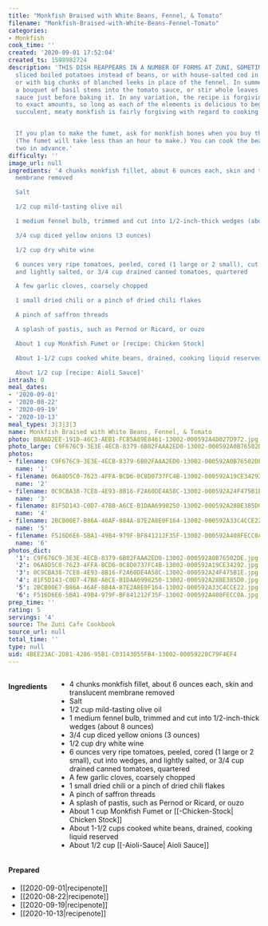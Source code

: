 ```yaml
---
title: "Monkfish Braised with White Beans, Fennel, & Tomato"
filename: "Monkfish-Braised-with-White-Beans-Fennel-Tomato"
categories:
- Monkfish
cook_time: ''
created: '2020-09-01 17:52:04'
created_ts: 1598982724
description: 'THIS DISH REAPPEARS IN A NUMBER OF FORMS AT ZUNI, SOMETIMES WITH THICKLY
  sliced boiled potatoes instead of beans, or with house-salted cod in lieu of monkfish,
  or with big chunks of blanched leeks in place of the fennel. In summer, we shove
  a bouquet of basil stems into the tomato sauce, or stir whole leaves into the simmering
  sauce just before baking it. In any variation, the recipe is forgiving with regard
  to exact amounts, so long as each of the elements is delicious to begin with. And
  succulent, meaty monkfish is fairly forgiving with regard to cooking time.


  If you plan to make the fumet, ask for monkfish bones when you buy the fillets.
  (The fumet will take less than an hour to make.) You can cook the beans a day or
  two in advance.'
difficulty: ''
image_url: null
ingredients: '4 chunks monkfish fillet, about 6 ounces each, skin and translucent
  membrane removed

  Salt

  1/2 cup mild-tasting olive oil

  1 medium fennel bulb, trimmed and cut into 1/2-inch-thick wedges (about 8 ounces)

  3/4 cup diced yellow onions (3 ounces)

  1/2 cup dry white wine

  6 ounces very ripe tomatoes, peeled, cored (1 large or 2 small), cut into wedges,
  and lightly salted, or 3/4 cup drained canned tomatoes, quartered

  A few garlic cloves, coarsely chopped

  1 small dried chili or a pinch of dried chili flakes

  A pinch of saffron threads

  A splash of pastis, such as Pernod or Ricard, or ouzo

  About 1 cup Monkfish Fumet or [recipe: Chicken Stock]

  About 1-1/2 cups cooked white beans, drained, cooking liquid reserved

  About 1/2 cup [recipe: Aioli Sauce]'
intrash: 0
meal_dates:
- '2020-09-01'
- '2020-08-22'
- '2020-09-19'
- '2020-10-13'
meal_types: 3|3|3|3
name: Monkfish Braised with White Beans, Fennel, & Tomato
photo: B8A6D2EE-191D-46C3-AEB1-FCB5A89E8461-13002-000592A4D027D972.jpg
photo_large: C9F676C9-3E3E-4ECB-8379-6B02FAAA2ED0-13002-000592A0B76502DE.jpg
photos:
- filename: C9F676C9-3E3E-4ECB-8379-6B02FAAA2ED0-13002-000592A0B76502DE.jpg
  name: '1'
- filename: 06A8D5C0-7623-4FFA-BCD6-0C8D0737FC4B-13002-000592A19CE34292.jpg
  name: '2'
- filename: 0C9CBA38-7CE8-4E93-8B16-F2A60DE4A58C-13002-000592A24F475B1E.jpg
  name: '3'
- filename: 81F5D143-C0D7-47B8-A6CE-B1DAA6998250-13002-000592A28BE385D0.jpg
  name: '4'
- filename: 2BCB00E7-B86A-46AF-884A-87E2A8E0F164-13002-000592A33C4CCE22.jpg
  name: '5'
- filename: F516D6E6-5BA1-49B4-979F-BF841212F35F-13002-000592A408FECC0A.jpg
  name: '6'
photos_dict:
  '1': C9F676C9-3E3E-4ECB-8379-6B02FAAA2ED0-13002-000592A0B76502DE.jpg
  '2': 06A8D5C0-7623-4FFA-BCD6-0C8D0737FC4B-13002-000592A19CE34292.jpg
  '3': 0C9CBA38-7CE8-4E93-8B16-F2A60DE4A58C-13002-000592A24F475B1E.jpg
  '4': 81F5D143-C0D7-47B8-A6CE-B1DAA6998250-13002-000592A28BE385D0.jpg
  '5': 2BCB00E7-B86A-46AF-884A-87E2A8E0F164-13002-000592A33C4CCE22.jpg
  '6': F516D6E6-5BA1-49B4-979F-BF841212F35F-13002-000592A408FECC0A.jpg
prep_time: ''
rating: 5
servings: '4'
source: The Zuni Cafe Cookbook
source_url: null
total_time: ''
type: null
uid: 4BEE23AC-2D81-4286-95B1-C03143055FB4-13002-00059228C79F4EF4
---
```

<div class="large-8 medium-7 columns" id="writeup">	</div><!-- #writeup -->
</div><!-- #row-one -->
<div class="row" id="row-two">	<div class="medium-4 small-5 columns"><h4 id="ingredients">Ingredients</h4><div class="box box-ingredients content"><ul>
<li>4 chunks monkfish fillet, about 6 ounces each, skin and translucent membrane removed</li>
<li>Salt</li>
<li>1/2 cup mild-tasting olive oil</li>
<li>1 medium fennel bulb, trimmed and cut into 1/2-inch-thick wedges (about 8 ounces)</li>
<li>3/4 cup diced yellow onions (3 ounces)</li>
<li>1/2 cup dry white wine</li>
<li>6 ounces very ripe tomatoes, peeled, cored (1 large or 2 small), cut into wedges, and lightly salted, or 3/4 cup drained canned tomatoes, quartered</li>
<li>A few garlic cloves, coarsely chopped</li>
<li>1 small dried chili or a pinch of dried chili flakes</li>
<li>A pinch of saffron threads</li>
<li>A splash of pastis, such as Pernod or Ricard, or ouzo</li>
<li>About 1 cup Monkfish Fumet or [[-Chicken-Stock| Chicken Stock]]</li>
<li>About 1-1/2 cups cooked white beans, drained, cooking liquid reserved</li>
<li>About 1/2 cup [[-Aioli-Sauce| Aioli Sauce]]</li>
</ul>
</div>	</div>	<div class="medium-6 small-7 columns">	</div>	<div class="medium-2 columns" id="photo-sidebar">		<div class="" id="meals"><h4>Prepared</h4><ul>
<li>[[2020-09-01|recipenote]]</li>
<li>[[2020-08-22|recipenote]]</li>
<li>[[2020-09-19|recipenote]]</li>
<li>[[2020-10-13|recipenote]]</li>
</ul>
		</div>